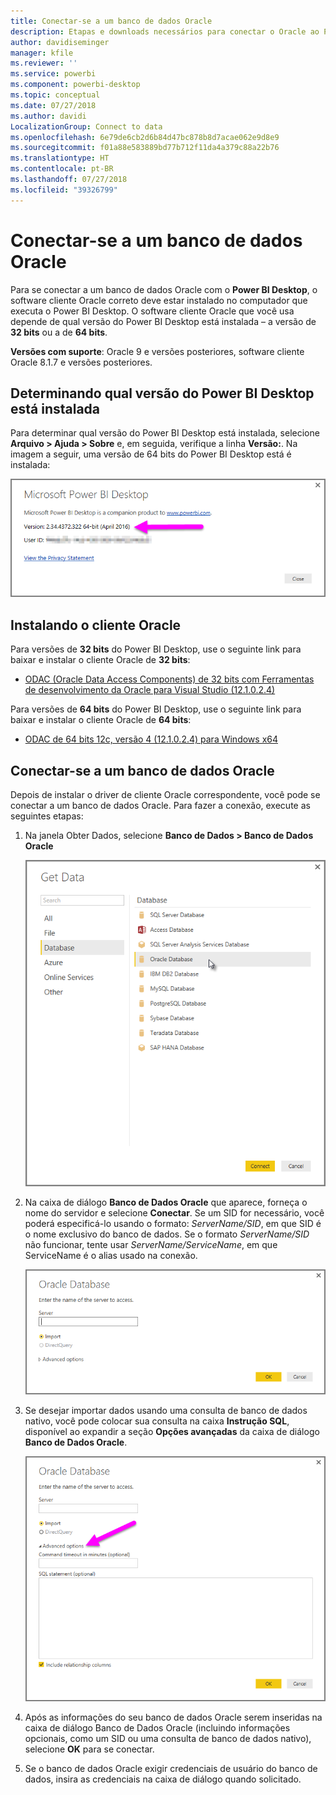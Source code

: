 ```yaml
---
title: Conectar-se a um banco de dados Oracle
description: Etapas e downloads necessários para conectar o Oracle ao Power BI Desktop
author: davidiseminger
manager: kfile
ms.reviewer: ''
ms.service: powerbi
ms.component: powerbi-desktop
ms.topic: conceptual
ms.date: 07/27/2018
ms.author: davidi
LocalizationGroup: Connect to data
ms.openlocfilehash: 6e79de6cb2d6b84d47bc878b8d7acae062e9d8e9
ms.sourcegitcommit: f01a88e583889bd77b712f11da4a379c88a22b76
ms.translationtype: HT
ms.contentlocale: pt-BR
ms.lasthandoff: 07/27/2018
ms.locfileid: "39326799"
---
```

# <a name="connect-to-an-oracle-database"></a>Conectar-se a um banco de dados Oracle
Para se conectar a um banco de dados Oracle com o **Power BI Desktop**, o software cliente Oracle correto deve estar instalado no computador que executa o Power BI Desktop. O software cliente Oracle que você usa depende de qual versão do Power BI Desktop está instalada – a versão de **32 bits** ou a de **64 bits**.

**Versões com suporte**: Oracle 9 e versões posteriores, software cliente Oracle 8.1.7 e versões posteriores.

## <a name="determining-which-version-of-power-bi-desktop-is-installed"></a>Determinando qual versão do Power BI Desktop está instalada
Para determinar qual versão do Power BI Desktop está instalada, selecione **Arquivo > Ajuda > Sobre** e, em seguida, verifique a linha **Versão:**. Na imagem a seguir, uma versão de 64 bits do Power BI Desktop está é instalada:

![](media/desktop-connect-oracle-database/connect-oracle-database_1.png)

## <a name="installing-the-oracle-client"></a>Instalando o cliente Oracle
Para versões de **32 bits** do Power BI Desktop, use o seguinte link para baixar e instalar o cliente Oracle de **32 bits**:

* [ODAC (Oracle Data Access Components) de 32 bits com Ferramentas de desenvolvimento da Oracle para Visual Studio (12.1.0.2.4)](http://www.oracle.com/technetwork/topics/dotnet/utilsoft-086879.html)

Para versões de **64 bits** do Power BI Desktop, use o seguinte link para baixar e instalar o cliente Oracle de **64 bits**:

* [ODAC de 64 bits 12c, versão 4 (12.1.0.2.4) para Windows x64](http://www.oracle.com/technetwork/database/windows/downloads/index-090165.html)

## <a name="connect-to-an-oracle-database"></a>Conectar-se a um banco de dados Oracle
Depois de instalar o driver de cliente Oracle correspondente, você pode se conectar a um banco de dados Oracle. Para fazer a conexão, execute as seguintes etapas:

1. Na janela Obter Dados, selecione **Banco de Dados > Banco de Dados Oracle**
   
   ![](media/desktop-connect-oracle-database/connect-oracle-database_2.png)
2. Na caixa de diálogo **Banco de Dados Oracle** que aparece, forneça o nome do servidor e selecione **Conectar**. Se um SID for necessário, você poderá especificá-lo usando o formato: *ServerName/SID*, em que SID é o nome exclusivo do banco de dados. Se o formato *ServerName/SID* não funcionar, tente usar *ServerName/ServiceName*, em que ServiceName é o alias usado na conexão.
   
   ![](media/desktop-connect-oracle-database/connect-oracle-database_3.png)
3. Se desejar importar dados usando uma consulta de banco de dados nativo, você pode colocar sua consulta na caixa **Instrução SQL**, disponível ao expandir a seção **Opções avançadas** da caixa de diálogo **Banco de Dados Oracle**.
   
   ![](media/desktop-connect-oracle-database/connect-oracle-database_4.png)
4. Após as informações do seu banco de dados Oracle serem inseridas na caixa de diálogo Banco de Dados Oracle (incluindo informações opcionais, como um SID ou uma consulta de banco de dados nativo), selecione **OK** para se conectar.
5. Se o banco de dados Oracle exigir credenciais de usuário do banco de dados, insira as credenciais na caixa de diálogo quando solicitado.

